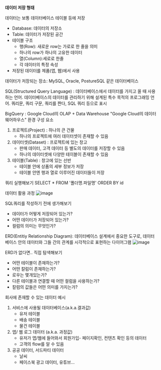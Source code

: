 **데이터 저장 형태**

데이터는 보통 데이터베이스 테이블 등에 저장
- Database: 데이터의 저장소
- Table: 데이터가 저장된 공간
- 테이블 구조
  - 행(Row): 새로운 row는 가로로 한 줄을 의미
  - 하나의 row가 하나의 고유한 데이터
  - 열(Column):세로로 한줄
  - 각 데이터의 특정 속성 
- 저장된 데이터를 제품(앱, 웹)에서 사용

데이터가 저장되는 장소: MySQL, Oracle, PostureSQL 같은 데이터베이스

SQL(Structured Query Language)
: 데이터베이스에서 데이터를 가지고 올 때 사용하는 언어. 데이터베이스의 데이터를 관리하기 위해 설계된 특수 목적의 프로그래밍 언어. 
쿼리문, 쿼리 구문, 쿼리를 짠다, SQL 쿼리 등으로 표시

BigQuery
: Google Cloud의 OLAP + Data Warehouse "Google Cloud의 데이터 웨어하우스"
  환경 구성 요소
  1. 프로젝트(Project) : 하나의 큰 건물
     - 하나의 프로젝트에 여러 데이터셋이 존재할 수 있음
  2. 데이터셋(Dataset) : 프로젝트에 있는 창고
     - 판매 데이터, 고객 데이터 등 별도의 데이터를 저장할 수 있음
     - 하나의 데이터셋에 다양한 테이블이 존재할 수 있음
  3. 테이블(Table) : 창고에 있는 선반
     - 테이블 안에 상품의 세부 정보가 저장
     - 테이블 안엔 행과 열로 이루어진 데이터들이 저장
    
쿼리 실행해보기
SELECT
*
FROM '폴더명.파일명'
ORDER BY id


데이터 활용 과정
![image]()

SQL쿼리를 작성하기 전에 생가해보기
- 데이터가 어떻게 저장되어 있는가? 
- 어떤 데이터가 저장되어 있는가?
- 컬럼의 의미는 무엇인가?

ERD(Entitiy Relationship Diagram): 데이터베이스 설계에서 중요한 도구로, 데이터베이스 안의 데이터와 그들 간의 관계를 시각적으로 표현하는 다이어그램
![image]()

ERD가 없다면.. 직접 탐색해보기
 - 어떤 테이블이 존재하는가?
 - 어떤 칼럼이 존재하는가?
 - 로우는 몇개있는가?
 - 다른 테이블과 연결할 때 어떤 컬럼을 사용하는가?
 - 칼럼의 값들은 어떤 의미를 가지는가?

회사에 존재할 수 있는 데이터 예시
1) 서비스에 사용될 데이터베이스(a.k.a.결과값)
   - 유저 테이블
   - 배송 테이블
   - 물건 테이블
2) 앱/ 웹 로그 데이터 (a.k.a. 과정값)
   - 유저가 앱/웹에 들어와서 회원가입- 페이지확인, 컨텐츠 확인 등의 데이터
   - 고객의 flow를 알 수 있음
3) 공공 데이터, 서드파티 데이터
   - 날씨
   - 페이스북 광고 데이터, 유튜브... 
